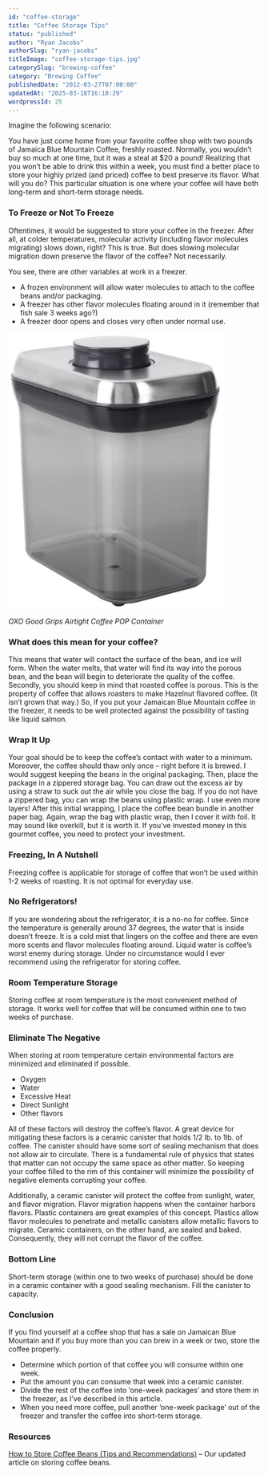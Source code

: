 ```yaml
---
id: "coffee-storage"
title: "Coffee Storage Tips"
status: "published"
author: "Ryan Jacobs"
authorSlug: "ryan-jacobs"
titleImage: "coffee-storage-tips.jpg"
categorySlug: "brewing-coffee"
category: "Brewing Coffee"
publishedDate: "2012-03-27T07:00:00"
updatedAt: "2025-03-18T16:10:29"
wordpressId: 25
---
```


Imagine the following scenario:

You have just come home from your favorite coffee shop with two pounds of Jamaica Blue Mountain Coffee, freshly roasted. Normally, you wouldn’t buy so much at one time, but it was a steal at $20 a pound! Realizing that you won’t be able to drink this within a week, you must find a better place to store your highly prized (and priced) coffee to best preserve its flavor. What will you do? This particular situation is one where your coffee will have both long-term and short-term storage needs.

### To Freeze or Not To Freeze

Oftentimes, it would be suggested to store your coffee in the freezer. After all, at colder temperatures, molecular activity (including flavor molecules migrating) slows down, right? This is true. But does slowing molecular migration down preserve the flavor of the coffee? Not necessarily.

You see, there are other variables at work in a freezer.

-   A frozen environment will allow water molecules to attach to the coffee beans and/or packaging.
-   A freezer has other flavor molecules floating around in it (remember that fish sale 3 weeks ago?)
-   A freezer door opens and closes very often under normal use.

![oxo coffee container airtight](oxo-coffee-container-airtight.jpg)

*OXO Good Grips Airtight Coffee POP Container*

### What does this mean for your coffee?

This means that water will contact the surface of the bean, and ice will form. When the water melts, that water will find its way into the porous bean, and the bean will begin to deteriorate the quality of the coffee. Secondly, you should keep in mind that roasted coffee is porous. This is the property of coffee that allows roasters to make Hazelnut flavored coffee. (It isn’t grown that way.) So, if you put your Jamaican Blue Mountain coffee in the freezer, it needs to be well protected against the possibility of tasting like liquid salmon.

### Wrap It Up

Your goal should be to keep the coffee’s contact with water to a minimum. Moreover, the coffee should thaw only once – right before it is brewed. I would suggest keeping the beans in the original packaging. Then, place the package in a zippered storage bag. You can draw out the excess air by using a straw to suck out the air while you close the bag. If you do not have a zippered bag, you can wrap the beans using plastic wrap. I use even more layers! After this initial wrapping, I place the coffee bean bundle in another paper bag. Again, wrap the bag with plastic wrap, then I cover it with foil. It may sound like overkill, but it is worth it. If you’ve invested money in this gourmet coffee, you need to protect your investment.

### Freezing, In A Nutshell

Freezing coffee is applicable for storage of coffee that won’t be used within 1-2 weeks of roasting. It is not optimal for everyday use.

### No Refrigerators!

If you are wondering about the refrigerator, it is a no-no for coffee. Since the temperature is generally around 37 degrees, the water that is inside doesn’t freeze. It is a cold mist that lingers on the coffee and there are even more scents and flavor molecules floating around. Liquid water is coffee’s worst enemy during storage. Under no circumstance would I ever recommend using the refrigerator for storing coffee.

### Room Temperature Storage

Storing coffee at room temperature is the most convenient method of storage. It works well for coffee that will be consumed within one to two weeks of purchase.

### Eliminate The Negative

When storing at room temperature certain environmental factors are minimized and eliminated if possible.

-   Oxygen
-   Water
-   Excessive Heat
-   Direct Sunlight
-   Other flavors

All of these factors will destroy the coffee’s flavor. A great device for mitigating these factors is a ceramic canister that holds 1/2 lb. to 1lb. of coffee. The canister should have some sort of sealing mechanism that does not allow air to circulate. There is a fundamental rule of physics that states that matter can not occupy the same space as other matter. So keeping your coffee filled to the rim of this container will minimize the possibility of negative elements corrupting your coffee.

Additionally, a ceramic canister will protect the coffee from sunlight, water, and flavor migration. Flavor migration happens when the container harbors flavors. Plastic containers are great examples of this concept. Plastics allow flavor molecules to penetrate and metallic canisters allow metallic flavors to migrate. Ceramic containers, on the other hand, are sealed and baked. Consequently, they will not corrupt the flavor of the coffee.

### Bottom Line

Short-term storage (within one to two weeks of purchase) should be done in a ceramic container with a good sealing mechanism. Fill the canister to capacity.

### Conclusion

If you find yourself at a coffee shop that has a sale on Jamaican Blue Mountain and if you buy more than you can brew in a week or two, store the coffee properly.

-   Determine which portion of that coffee you will consume within one week.
-   Put the amount you can consume that week into a ceramic canister.
-   Divide the rest of the coffee into ‘one-week packages’ and store them in the freezer, as I’ve described in this article.
-   When you need more coffee, pull another ‘one-week package’ out of the freezer and transfer the coffee into short-term storage.

### Resources

[How to Store Coffee Beans (Tips and Recommendations)](http://ineedcoffee.com/how-to-store-coffee-beans-tips-and-recommendations/) – Our updated article on storing coffee beans.